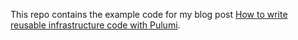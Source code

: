 This repo contains the example code for my blog post [How to write reusable infrastructure code with Pulumi](https://www.novatec-gmbh.de/en/blog/how-to-write-reusable-infrastructure-code-with-pulumi).
